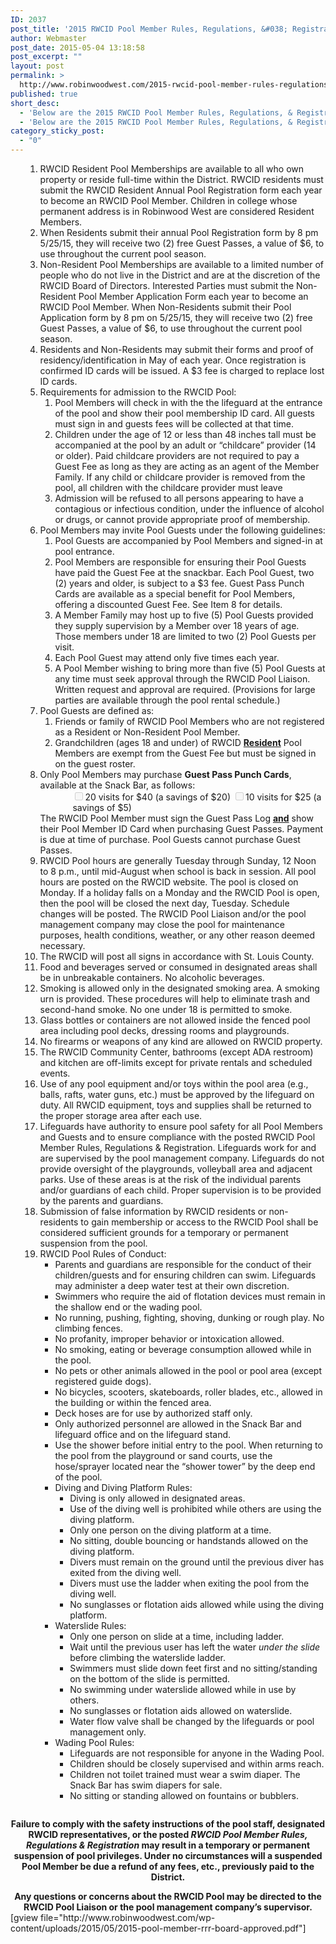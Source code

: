 ```yaml
---
ID: 2037
post_title: '2015 RWCID Pool Member Rules, Regulations, &#038; Registration'
author: Webmaster
post_date: 2015-05-04 13:18:58
post_excerpt: ""
layout: post
permalink: >
  http://www.robinwoodwest.com/2015-rwcid-pool-member-rules-regulations-registration/
published: true
short_desc:
  - 'Below are the 2015 RWCID Pool Member Rules, Regulations, & Registration....'
  - 'Below are the 2015 RWCID Pool Member Rules, Regulations, & Registration....'
category_sticky_post:
  - "0"
---
```

<ol class="number">
<ol class="number">
	<li>RWCID Resident Pool Memberships are available to all who own property or reside full-time within the District. RWCID residents must submit the RWCID Resident Annual Pool Registration form each year to become an RWCID Pool Member. Children in college whose permanent address is in Robinwood West are considered Resident Members.</li>
	<li>When Residents submit their annual Pool Registration form by 8 pm 5/25/15, they will receive two (2) free Guest Passes, a value of $6, to use throughout the current pool season.</li>
	<li>Non-Resident Pool Memberships are available to a limited number of people who do not live in the District and are at the discretion of the RWCID Board of Directors. Interested Parties must submit the Non-Resident Pool Member Application Form each year to become an RWCID Pool Member. When Non-Residents submit their Pool Application form by 8 pm on 5/25/15, they will receive two (2) free Guest Passes, a value of $6, to use throughout the current pool season.</li>
	<li>Residents and Non-Residents may submit their forms and proof of residency/identification in May of each year. Once registration is confirmed ID cards will be issued. A $3 fee is charged to replace lost ID cards.</li>
	<li>Requirements for admission to the RWCID Pool:
<ol class="letter">
	<li>Pool Members will check in with the the lifeguard at the entrance of the pool and show their pool membership ID card. All guests must sign in and guests fees will be collected at that time.</li>
	<li>Children under the age of 12 or less than 48 inches tall must be accompanied at the pool by an adult or “childcare” provider (14 or older). Paid childcare providers are not required to pay a Guest Fee as long as they are acting as an agent of the Member Family. If any child or childcare provider is removed from the pool, all children with the childcare provider must leave</li>
	<li>Admission will be refused to all persons appearing to have a contagious or infectious condition, under the influence of alcohol or drugs, or cannot provide appropriate proof of membership.</li>
</ol>
</li>
	<li>Pool Members may invite Pool Guests under the following guidelines:
<ol class="letter">
	<li>Pool Guests are accompanied by Pool Members and signed-in at pool entrance.</li>
	<li>Pool Members are responsible for ensuring their Pool Guests have paid the Guest Fee at the snackbar. Each Pool Guest, two (2) years and older, is subject to a $3 fee. Guest Pass Punch Cards are available as a special benefit for Pool Members, offering a discounted Guest Fee. See Item 8 for details.</li>
	<li>A Member Family may host up to five (5) Pool Guests provided they supply supervision by a Member over 18 years of age. Those members under 18 are limited to two (2) Pool Guests per visit.</li>
	<li>Each Pool Guest may attend only five times each year.</li>
	<li>A Pool Member wishing to bring more than five (5) Pool Guests at any time must seek approval through the RWCID Pool Liaison. Written request and approval are required. (Provisions for large parties are available through the pool rental schedule.)</li>
</ol>
</li>
	<li>Pool Guests are defined as:
<ol class="letter">
	<li>Friends or family of RWCID Pool Members who are not registered as a Resident or Non-Resident Pool Member.</li>
	<li>Grandchildren (ages 18 and under) of RWCID <strong><span style="text-decoration: underline;">Resident</span></strong> Pool Members are exempt from the Guest Fee but must be signed in on the guest roster.</li>
</ol>
</li>
	<li>Only Pool Members may purchase <strong>Guest Pass Punch Cards</strong>, available at the Snack Bar, as follows:
<ul style="margin-left: 2em; list-style-type: none;">
	<li style="display: inline;"><input disabled="disabled" type="checkbox" />20 visits for $40 (a savings of $20)</li>
	<li style="display: inline;"><input disabled="disabled" type="checkbox" />10 visits for $25 (a savings of $5)</li>
</ul>
The RWCID Pool Member must sign the Guest Pass Log <span style="text-decoration: underline;"><strong>and</strong></span> show their Pool Member ID Card when purchasing Guest Passes. Payment is due at time of purchase. Pool Guests cannot purchase Guest Passes.</li>
	<li>RWCID Pool hours are generally Tuesday through Sunday, 12 Noon to 8 p.m., until mid-August when school is back in session. All pool hours are posted on the RWCID website. The pool is closed on Monday. If a holiday falls on a Monday and the RWCID Pool is open, then the pool will be closed the next day, Tuesday. Schedule changes will be posted. The RWCID Pool Liaison and/or the pool management company may close the pool for maintenance purposes, health conditions, weather, or any other reason deemed necessary.</li>
	<li>The RWCID will post all signs in accordance with St. Louis County.</li>
	<li>Food and beverages served or consumed in designated areas shall be in unbreakable containers. No alcoholic beverages.</li>
	<li>Smoking is allowed only in the designated smoking area. A smoking urn is provided. These procedures will help to eliminate trash and second-hand smoke. No one under 18 is permitted to smoke.</li>
	<li>Glass bottles or containers are not allowed inside the fenced pool area including pool decks, dressing rooms and playgrounds.</li>
	<li>No firearms or weapons of any kind are allowed on RWCID property.</li>
	<li>The RWCID Community Center, bathrooms (except ADA restroom) and kitchen are off-limits except for private rentals and scheduled events.</li>
	<li>Use of any pool equipment and/or toys within the pool area (e.g., balls, rafts, water guns, etc.) must be approved by the lifeguard on duty. All RWCID equipment, toys and supplies shall be returned to the proper storage area after each use.</li>
	<li>Lifeguards have authority to ensure pool safety for all Pool Members and Guests and to ensure compliance with the posted RWCID Pool Member Rules, Regulations &amp; Registration. Lifeguards work for and are supervised by the pool management company. Lifeguards do not provide oversight of the playgrounds, volleyball area and adjacent parks. Use of these areas is at the risk of the individual parents and/or guardians of each child. Proper supervision is to be provided by the parents and guardians.</li>
	<li>Submission of false information by RWCID residents or non-residents to gain membership or access to the RWCID Pool shall be considered sufficient grounds for a temporary or permanent suspension from the pool.</li>
	<li>RWCID Pool Rules of Conduct:
<ul>
	<li>Parents and guardians are responsible for the conduct of their children/guests and for ensuring children can swim. Lifeguards may administer a deep water test at their own discretion.</li>
	<li>Swimmers who require the aid of flotation devices must remain in the shallow end or the wading pool.</li>
	<li>No running, pushing, fighting, shoving, dunking or rough play. No climbing fences.</li>
	<li>No profanity, improper behavior or intoxication allowed.</li>
	<li>No smoking, eating or beverage consumption allowed while in the pool.</li>
	<li>No pets or other animals allowed in the pool or pool area (except registered guide dogs).</li>
	<li>No bicycles, scooters, skateboards, roller blades, etc., allowed in the building or within the fenced area.</li>
	<li>Deck hoses are for use by authorized staff only.</li>
	<li>Only authorized personnel are allowed in the Snack Bar and lifeguard office and on the lifeguard stand.</li>
	<li>Use the shower before initial entry to the pool. When returning to the pool from the playground or sand courts, use the hose/sprayer located near the “shower tower” by the deep end of the pool.</li>
	<li>Diving and Diving Platform Rules:
<ul class="disc">
	<li>Diving is only allowed in designated areas.</li>
	<li>Use of the diving well is prohibited while others are using the diving platform.</li>
	<li>Only one person on the diving platform at a time.</li>
	<li>No sitting, double bouncing or handstands allowed on the diving platform.</li>
	<li>Divers must remain on the ground until the previous diver has exited from the diving well.</li>
	<li>Divers must use the ladder when exiting the pool from the diving well.</li>
	<li>No sunglasses or flotation aids allowed while using the diving platform.</li>
</ul>
</li>
	<li>Waterslide Rules:
<ul class="disc">
	<li>Only one person on slide at a time, including ladder.</li>
	<li>Wait until the previous user has left the water <span style="font-style: italic;">under the slide</span> before climbing the waterslide ladder.</li>
	<li>Swimmers must slide down feet first and no sitting/standing on the bottom of the slide is permitted.</li>
	<li>No swimming under waterslide allowed while in use by others.</li>
	<li>No sunglasses or flotation aids allowed on waterslide.</li>
	<li>Water flow valve shall be changed by the lifeguards or pool management only.</li>
</ul>
</li>
	<li>Wading Pool Rules:
<ul class="disc">
	<li>Lifeguards are not responsible for anyone in the Wading Pool.</li>
	<li>Children should be closely supervised and within arms reach.</li>
	<li>Children not toilet trained must wear a swim diaper. The Snack Bar has swim diapers for sale.</li>
	<li>No sitting or standing allowed on fountains or bubblers.</li>
</ul>
</li>
</ul>
</li>
</ol>
</ol>
<div style="text-align: center; font-weight: bold; padding-top: 1em;">Failure to comply with the safety instructions of the pool staff, designated RWCID representatives, or the posted <span style="font-style: italic;">RWCID Pool Member Rules, Regulations &amp; Registration</span> may result in a temporary or permanent suspension of pool privileges. Under no circumstances will a suspended Pool Member be due a refund of any fees, etc., previously paid to the District.</div>
<div style="text-align: center; font-weight: bold; padding-top: 1em;">Any questions or concerns about the RWCID Pool may be directed to the RWCID Pool Liaison or the pool management company’s supervisor.</div>
[gview file="http://www.robinwoodwest.com/wp-content/uploads/2015/05/2015-pool-member-rrr-board-approved.pdf"]